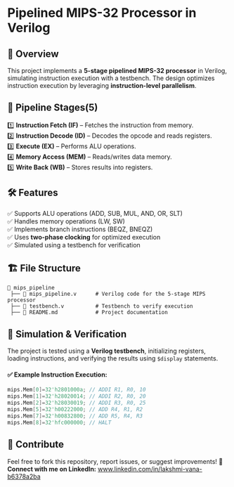 # Pipelined MIPS-32 Processor in Verilog

## 🚀 Overview
This project implements a **5-stage pipelined MIPS-32 processor** in Verilog, simulating instruction execution with a testbench. The design optimizes instruction execution by leveraging **instruction-level parallelism**.

## 📌 Pipeline Stages(5) 
1️⃣ **Instruction Fetch (IF)** – Fetches the instruction from memory.  
2️⃣ **Instruction Decode (ID)** – Decodes the opcode and reads registers.  
3️⃣ **Execute (EX)** – Performs ALU operations.  
4️⃣ **Memory Access (MEM)** – Reads/writes data memory.  
5️⃣ **Write Back (WB)** – Stores results into registers.  

## 🛠️ Features
✅ Supports ALU operations (ADD, SUB, MUL, AND, OR, SLT)  
✅ Handles memory operations (LW, SW)  
✅ Implements branch instructions (BEQZ, BNEQZ)  
✅ Uses **two-phase clocking** for optimized execution  
✅ Simulated using a testbench for verification  

## 🏗️ File Structure
```
📂 mips_pipeline
 ├── 📜 mips_pipeline.v      # Verilog code for the 5-stage MIPS processor
 ├── 📜 testbench.v          # Testbench to verify execution
 ├── 📜 README.md            # Project documentation
```

## 🔬 Simulation & Verification
The project is tested using a **Verilog testbench**, initializing registers, loading instructions, and verifying the results using `$display` statements.

#### ✅ Example Instruction Execution:
```verilog
mips.Mem[0]=32'h2801000a; // ADDI R1, R0, 10
mips.Mem[1]=32'h28020014; // ADDI R2, R0, 20
mips.Mem[2]=32'h28030019; // ADDI R3, R0, 25
mips.Mem[5]=32'h00222000; // ADD R4, R1, R2
mips.Mem[7]=32'h00832800; // ADD R5, R4, R3
mips.Mem[8]=32'hfc000000; // HALT

```
## 📢 Contribute
Feel free to fork this repository, report issues, or suggest improvements! 
📌 **Connect with me on LinkedIn:** www.linkedin.com/in/lakshmi-vana-b6378a2ba
